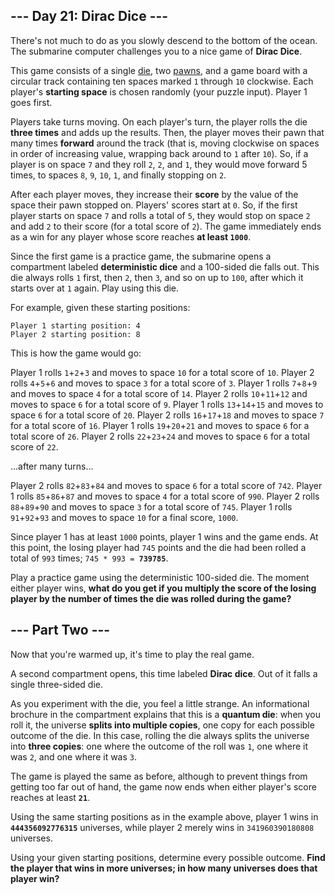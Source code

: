 ## --- Day 21: Dirac Dice ---
There's not much to do as you slowly descend to the bottom of the ocean. The submarine computer challenges you to a nice game of **Dirac Dice**.

This game consists of a single [die](https://en.wikipedia.org/wiki/Dice), two [pawns](https://en.wikipedia.org/wiki/Glossary_of_board_games#piece), and a game board with a circular track containing ten spaces marked `1` through `10` clockwise. Each player's **starting space** is chosen randomly (your puzzle input). Player 1 goes first.

Players take turns moving. On each player's turn, the player rolls the die **three times** and adds up the results. Then, the player moves their pawn that many times **forward** around the track (that is, moving clockwise on spaces in order of increasing value, wrapping back around to `1` after `10`). So, if a player is on space `7` and they roll `2`, `2`, and `1`, they would move forward 5 times, to spaces `8`, `9`, `10`, `1`, and finally stopping on `2`.

After each player moves, they increase their **score** by the value of the space their pawn stopped on. Players' scores start at `0`. So, if the first player starts on space `7` and rolls a total of `5`, they would stop on space `2` and add `2` to their score (for a total score of `2`). The game immediately ends as a win for any player whose score reaches **at least `1000`**.

Since the first game is a practice game, the submarine opens a compartment labeled **deterministic dice** and a 100-sided die falls out. This die always rolls `1` first, then `2`, then `3`, and so on up to `100`, after which it starts over at `1` again. Play using this die.

For example, given these starting positions:

```
Player 1 starting position: 4
Player 2 starting position: 8
```

This is how the game would go:


Player 1 rolls `1`+`2`+`3` and moves to space `10` for a total score of `10`.
Player 2 rolls `4`+`5`+`6` and moves to space `3` for a total score of `3`.
Player 1 rolls `7`+`8`+`9` and moves to space `4` for a total score of `14`.
Player 2 rolls `10`+`11`+`12` and moves to space `6` for a total score of `9`.
Player 1 rolls `13`+`14`+`15` and moves to space `6` for a total score of `20`.
Player 2 rolls `16`+`17`+`18` and moves to space `7` for a total score of `16`.
Player 1 rolls `19`+`20`+`21` and moves to space `6` for a total score of `26`.
Player 2 rolls `22`+`23`+`24` and moves to space `6` for a total score of `22`.

...after many turns...


Player 2 rolls `82`+`83`+`84` and moves to space `6` for a total score of `742`.
Player 1 rolls `85`+`86`+`87` and moves to space `4` for a total score of `990`.
Player 2 rolls `88`+`89`+`90` and moves to space `3` for a total score of `745`.
Player 1 rolls `91`+`92`+`93` and moves to space `10` for a final score, `1000`.

Since player 1 has at least `1000` points, player 1 wins and the game ends. At this point, the losing player had `745` points and the die had been rolled a total of `993` times; <code>745 * 993 = <b>739785</b></code>.

Play a practice game using the deterministic 100-sided die. The moment either player wins, **what do you get if you multiply the score of the losing player by the number of times the die was rolled during the game?**


## --- Part Two ---
Now that you're warmed up, it's time to play the real game.

A second compartment opens, this time labeled **Dirac dice**. Out of it falls a single three-sided die.

As you experiment with the die, you feel a little strange. An informational brochure in the compartment explains that this is a **quantum die**: when you roll it, the universe **splits into multiple copies**, one copy for each possible outcome of the die. In this case, rolling the die always splits the universe into **three copies**: one where the outcome of the roll was `1`, one where it was `2`, and one where it was `3`.

The game is played the same as before, although to prevent things from getting too far out of hand, the game now ends when either player's score reaches at least <code><b>21</b></code>.

Using the same starting positions as in the example above, player 1 wins in <code><b>444356092776315</b></code> universes, while player 2 merely wins in `341960390180808` universes.

Using your given starting positions, determine every possible outcome. **Find the player that wins in more universes; in how many universes does that player win?**

